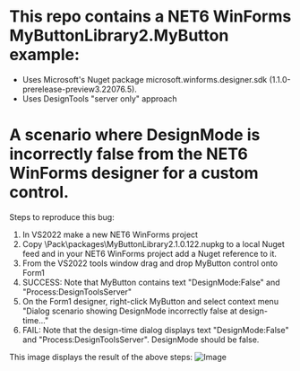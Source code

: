 # This repo contains a NET6 WinForms MyButtonLibrary2.MyButton example:
- Uses Microsoft's Nuget package microsoft.winforms.designer.sdk (1.1.0-prerelease-preview3.22076.5).
- Uses DesignTools "server only" approach  

# A scenario where DesignMode is incorrectly false from the NET6 WinForms designer for a custom control.
Steps to reproduce this bug:
1) In VS2022 make a new NET6 WinForms project
2) Copy \Pack\packages\MyButtonLibrary2.1.0.122.nupkg to a local Nuget feed and in your NET6 WinForms project add a Nuget reference to it.
3) From the VS2022 tools window drag and drop MyButton control onto Form1
4) SUCCESS: Note that MyButton contains text "DesignMode:False" and "Process:DesignToolsServer"
5) On the Form1 designer, right-click MyButton and select context menu "Dialog scenario showing DesignMode incorrectly false at design-time..."
6) FAIL: Note that the design-time dialog displays text "DesignMode:False" and "Process:DesignToolsServer". DesignMode should be false.

This image displays the result of the above steps:
![Image](MicrosoftWinFormsDesignerSDK_DesignModeBug/DesignModeBugScreenshot.JPG)


